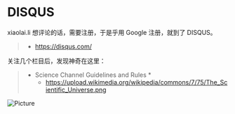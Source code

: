 
DISQUS
===

xiaolai.li 想评论的话，需要注册，于是乎用 Google 注册，就到了 DISQUS。
> * https://disqus.com/

关注几个栏目后，发现神奇在这里：
> * Science Channel Guidelines and Rules
>   * 
>   * https://upload.wikimedia.org/wikipedia/commons/7/75/The_Scientific_Universe.png


![Picture](https://upload.wikimedia.org/wikipedia/commons/7/75/The_Scientific_Universe.png)


